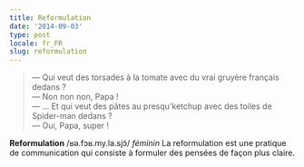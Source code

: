 ```yaml
---
title: Reformulation
date: '2014-09-03'
type: post
locale: fr_FR
slug: reformulation
---
```


> — Qui veut des torsades à la tomate avec du vrai gruyère français dedans ?  
> — Non non non, Papa !  
> — ... Et qui veut des pâtes au presqu'ketchup avec des toiles de Spider-man dedans ?  
> — Oui, Papa, super !

**Reformulation** /ʁə.fɔʁ.my.la.sjɔ̃/ _féminin_
La reformulation est une pratique de communication qui consiste à formuler des pensées de façon plus claire.
